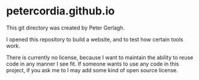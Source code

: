 # petercordia.github.io

This git directory was created by Peter Gerlagh.

I opened this repository to build a website, and to test how certain tools work.

There is currently no license, because I want to maintain the ability to reuse code in any manner I see fit. If someone wants to use any code in this project, if you ask me to I may add some kind of open source license.
